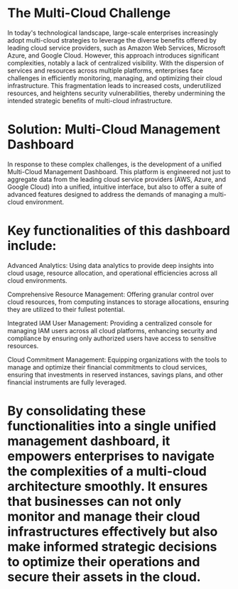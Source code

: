 # The Multi-Cloud Challenge 

In today's technological landscape, large-scale enterprises increasingly adopt multi-cloud strategies to leverage the diverse benefits offered by leading cloud service providers, such as Amazon Web Services, Microsoft Azure, and Google Cloud. However, this approach introduces significant complexities, notably a lack of centralized visibility. With the dispersion of services and resources across multiple platforms, enterprises face challenges in efficiently monitoring, managing, and optimizing their cloud infrastructure. This fragmentation leads to increased costs, underutilized resources, and heightens security vulnerabilities, thereby undermining the intended strategic benefits of multi-cloud infrastructure. 

 

# Solution: Multi-Cloud Management Dashboard 

In response to these complex challenges, is the development of a unified Multi-Cloud Management Dashboard. This platform is engineered not just to aggregate data from the leading cloud service providers (AWS, Azure, and Google Cloud) into a unified, intuitive interface, but also to offer a suite of advanced features designed to address the demands of managing a multi-cloud environment. 

# Key functionalities of this dashboard include: 

Advanced Analytics: Using data analytics to provide deep insights into cloud usage, resource allocation, and operational efficiencies across all cloud environments. 


Comprehensive Resource Management: Offering granular control over cloud resources, from computing instances to storage allocations, ensuring they are utilized to their fullest potential. 


Integrated IAM User Management: Providing a centralized console for managing IAM users across all cloud platforms, enhancing security and compliance by ensuring only authorized users have access to sensitive resources.  
 

Cloud Commitment Management: Equipping organizations with the tools to manage and optimize their financial commitments to cloud services, ensuring that investments in reserved instances, savings plans, and other financial instruments are fully leveraged. 

 

 

# By consolidating these functionalities into a single unified management dashboard, it empowers enterprises to navigate the complexities of a multi-cloud architecture smoothly. It ensures that businesses can not only monitor and manage their cloud infrastructures effectively but also make informed strategic decisions to optimize their operations and secure their assets in the cloud. 
